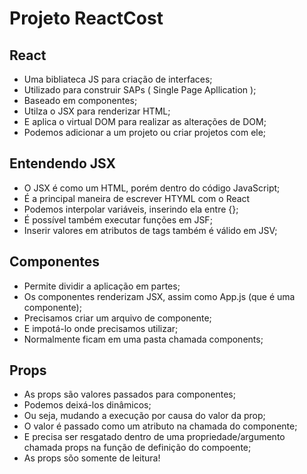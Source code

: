 # Projeto ReactCost

##  React

- Uma bibliateca JS para criação de interfaces;
- Utilizado para construir SAPs ( Single Page Apllication );
- Baseado em componentes;
- Utilza o JSX para renderizar HTML;
- E aplica o virtual DOM para realizar as alterações de DOM;
- Podemos adicionar a um projeto ou criar projetos com ele;

## Entendendo JSX
- O JSX é como um HTML, porém dentro do código JavaScript;
- É a principal maneira de escrever HTYML com o React
- Podemos interpolar variáveis, inserindo ela entre {};
- É possível também executar funções em JSF;
- Inserir valores em atributos de tags também é válido em JSV;

## Componentes
- Permite dividir a aplicação em partes;
- Os componentes renderizam JSX, assim como App.js (que é uma componente);
- Precisamos criar um arquivo de componente;
- E impotá-lo onde precisamos utilizar;
- Normalmente ficam em uma pasta chamada components;

## Props
- As props são valores passados para componentes;
- Podemos deixá-los dinâmicos;
- Ou seja, mudando a execução por causa do valor da prop;
- O valor é passado como um atributo na chamada do componente;
- E precisa ser resgatado dentro de uma propriedade/argumento chamada
props na função de definição do compoente;
- As props sõo somente de leitura!

